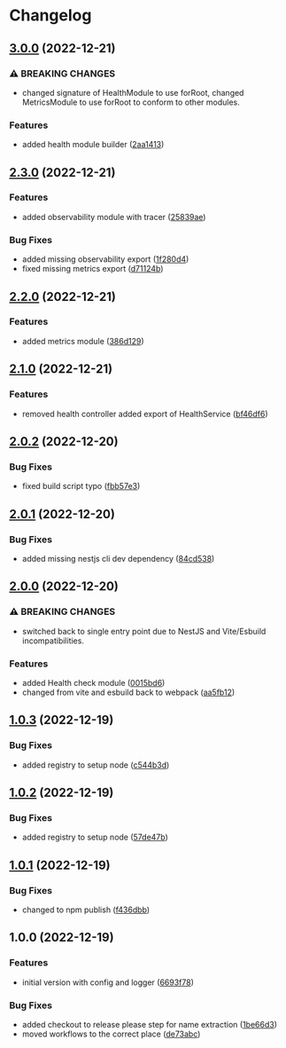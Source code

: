 # Changelog

## [3.0.0](https://github.com/flowcore-io/library-flowcore-microservice-ts/compare/v2.3.0...v3.0.0) (2022-12-21)


### ⚠ BREAKING CHANGES

* changed signature of HealthModule to use forRoot, changed MetricsModule to use forRoot to conform to other modules.

### Features

* added health module builder ([2aa1413](https://github.com/flowcore-io/library-flowcore-microservice-ts/commit/2aa141385a8db07fce3cd8a01389bf72b40f3589))

## [2.3.0](https://github.com/flowcore-io/library-flowcore-microservice-ts/compare/v2.2.0...v2.3.0) (2022-12-21)


### Features

* added observability module with tracer ([25839ae](https://github.com/flowcore-io/library-flowcore-microservice-ts/commit/25839ae5ce41fcae4a8f35d548bec513784489c4))


### Bug Fixes

* added missing observability export ([1f280d4](https://github.com/flowcore-io/library-flowcore-microservice-ts/commit/1f280d48cc2ad47616b3ee53003e7ed50c60af39))
* fixed missing metrics export ([d71124b](https://github.com/flowcore-io/library-flowcore-microservice-ts/commit/d71124b4f95583669a3790150f89f41175bb385e))

## [2.2.0](https://github.com/flowcore-io/library-flowcore-microservice-ts/compare/v2.1.0...v2.2.0) (2022-12-21)


### Features

* added metrics module ([386d129](https://github.com/flowcore-io/library-flowcore-microservice-ts/commit/386d129dcf5bbe1428e359df5313bc983ea268a4))

## [2.1.0](https://github.com/flowcore-io/library-flowcore-microservice-ts/compare/v2.0.2...v2.1.0) (2022-12-21)


### Features

* removed health controller added export of HealthService ([bf46df6](https://github.com/flowcore-io/library-flowcore-microservice-ts/commit/bf46df6e36a2f8b70cc666663999450474bcf2d9))

## [2.0.2](https://github.com/flowcore-io/library-flowcore-microservice-ts/compare/v2.0.1...v2.0.2) (2022-12-20)


### Bug Fixes

* fixed build script typo ([fbb57e3](https://github.com/flowcore-io/library-flowcore-microservice-ts/commit/fbb57e3db946f0c77ee209971cbd0da9c21a77d0))

## [2.0.1](https://github.com/flowcore-io/library-flowcore-microservice-ts/compare/v2.0.0...v2.0.1) (2022-12-20)


### Bug Fixes

* added missing nestjs cli dev dependency ([84cd538](https://github.com/flowcore-io/library-flowcore-microservice-ts/commit/84cd538df5d5a022db820c2b95944de5315448e4))

## [2.0.0](https://github.com/flowcore-io/library-flowcore-microservice-ts/compare/v1.0.3...v2.0.0) (2022-12-20)


### ⚠ BREAKING CHANGES

* switched back to single entry point due to NestJS and Vite/Esbuild incompatibilities.

### Features

* added Health check module ([0015bd6](https://github.com/flowcore-io/library-flowcore-microservice-ts/commit/0015bd6fbc355c7bde6be970a170010a9abf628b))
* changed from vite and esbuild back to webpack ([aa5fb12](https://github.com/flowcore-io/library-flowcore-microservice-ts/commit/aa5fb129f9674bdbc922952e85697c4a6e1679d9))

## [1.0.3](https://github.com/flowcore-io/library-flowcore-microservice-ts/compare/v1.0.2...v1.0.3) (2022-12-19)


### Bug Fixes

* added registry to setup node ([c544b3d](https://github.com/flowcore-io/library-flowcore-microservice-ts/commit/c544b3dde7d958576320eb51211492a8ad267413))

## [1.0.2](https://github.com/flowcore-io/library-flowcore-microservice-ts/compare/v1.0.1...v1.0.2) (2022-12-19)


### Bug Fixes

* added registry to setup node ([57de47b](https://github.com/flowcore-io/library-flowcore-microservice-ts/commit/57de47bd8144378f89f8251fca63f68b380a8f94))

## [1.0.1](https://github.com/flowcore-io/library-flowcore-microservice-ts/compare/v1.0.0...v1.0.1) (2022-12-19)


### Bug Fixes

* changed to npm publish ([f436dbb](https://github.com/flowcore-io/library-flowcore-microservice-ts/commit/f436dbb0dff2292435873a1e2625425b55e0de96))

## 1.0.0 (2022-12-19)


### Features

* initial version with config and logger ([6693f78](https://github.com/flowcore-io/library-flowcore-microservice-ts/commit/6693f78431287f0e9371d399c933454a66e46af0))


### Bug Fixes

* added checkout to release please step for name extraction ([1be66d3](https://github.com/flowcore-io/library-flowcore-microservice-ts/commit/1be66d35cfd7b827a93c890bc6c0334d892578f7))
* moved workflows to the correct place ([de73abc](https://github.com/flowcore-io/library-flowcore-microservice-ts/commit/de73abccbd490dac32d170c2e8e16db341f0f3e7))
